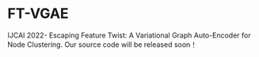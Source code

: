 # FT-VGAE
IJCAI 2022- Escaping Feature Twist: A Variational Graph Auto-Encoder for Node Clustering.
Our source code will be released soon！
